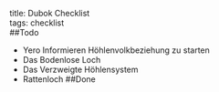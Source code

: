 title: Dubok Checklist  
tags: checklist  
##Todo
* Yero Informieren Höhlenvolkbeziehung zu starten
* Das Bodenlose Loch
* Das Verzweigte Höhlensystem
* Rattenloch
##Done
